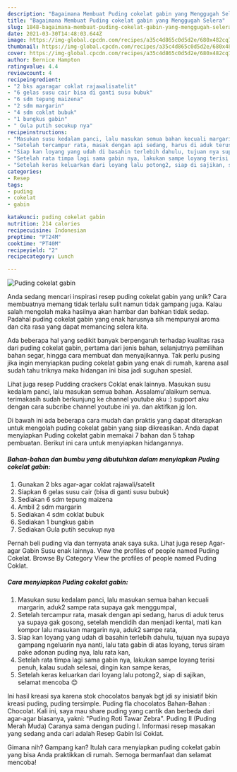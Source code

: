 ```yaml
---
description: "Bagaimana Membuat Puding cokelat gabin yang Menggugah Selera"
title: "Bagaimana Membuat Puding cokelat gabin yang Menggugah Selera"
slug: 1848-bagaimana-membuat-puding-cokelat-gabin-yang-menggugah-selera
date: 2021-03-30T14:48:03.644Z
image: https://img-global.cpcdn.com/recipes/a35c4d865c0d5d2e/680x482cq70/puding-cokelat-gabin-foto-resep-utama.jpg
thumbnail: https://img-global.cpcdn.com/recipes/a35c4d865c0d5d2e/680x482cq70/puding-cokelat-gabin-foto-resep-utama.jpg
cover: https://img-global.cpcdn.com/recipes/a35c4d865c0d5d2e/680x482cq70/puding-cokelat-gabin-foto-resep-utama.jpg
author: Bernice Hampton
ratingvalue: 4.4
reviewcount: 4
recipeingredient:
- "2 bks agaragar coklat rajawalisatelit"
- "6 gelas susu cair bisa di ganti susu bubuk"
- "6 sdm tepung maizena"
- "2 sdm margarin"
- "4 sdm coklat bubuk"
- "1 bungkus gabin"
- " Gula putih secukup nya"
recipeinstructions:
- "Masukan susu kedalam panci, lalu masukan semua bahan kecuali margarin, aduk2 sampe rata supaya gak menggumpal,"
- "Setelah tercampur rata, masak dengan api sedang, harus di aduk terus ya supaya gak gosong, setelah mendidih dan menjadi kental, mati kan kompor lalu masukan margarin nya, aduk2 sampe rata,"
- "Siap kan loyang yang udah di basahin terlebih dahulu, tujuan nya supaya gampang ngeluarin nya nanti, lalu tata gabin di atas loyang, terus siram pake adonan puding nya, lalu rata kan,"
- "Setelah rata timpa lagi sama gabin nya, lakukan sampe loyang terisi penuh, kalau sudah selesai, dingin kan sampe keras,"
- "Setelah keras keluarkan dari loyang lalu potong2, siap di sajikan, selamat mencoba 😊"
categories:
- Resep
tags:
- puding
- cokelat
- gabin

katakunci: puding cokelat gabin 
nutrition: 214 calories
recipecuisine: Indonesian
preptime: "PT24M"
cooktime: "PT40M"
recipeyield: "2"
recipecategory: Lunch

---
```



![Puding cokelat gabin](https://img-global.cpcdn.com/recipes/a35c4d865c0d5d2e/680x482cq70/puding-cokelat-gabin-foto-resep-utama.jpg)

Anda sedang mencari inspirasi resep puding cokelat gabin yang unik? Cara membuatnya memang tidak terlalu sulit namun tidak gampang juga. Kalau salah mengolah maka hasilnya akan hambar dan bahkan tidak sedap. Padahal puding cokelat gabin yang enak harusnya sih mempunyai aroma dan cita rasa yang dapat memancing selera kita.

Ada beberapa hal yang sedikit banyak berpengaruh terhadap kualitas rasa dari puding cokelat gabin, pertama dari jenis bahan, selanjutnya pemilihan bahan segar, hingga cara membuat dan menyajikannya. Tak perlu pusing jika ingin menyiapkan puding cokelat gabin yang enak di rumah, karena asal sudah tahu triknya maka hidangan ini bisa jadi suguhan spesial.

Lihat juga resep Pudding crackers Coklat enak lainnya. Masukan susu kedalam panci, lalu masukan semua bahan. Assalamu&#39;alaikum semua. terimakasih sudah berkunjung ke channel youtube aku :) support aku dengan cara subcribe channel youtube ini ya. dan aktifkan jg lon.


Di bawah ini ada beberapa cara mudah dan praktis yang dapat diterapkan untuk mengolah puding cokelat gabin yang siap dikreasikan. Anda dapat menyiapkan Puding cokelat gabin memakai 7 bahan dan 5 tahap pembuatan. Berikut ini cara untuk menyiapkan hidangannya.

<!--inarticleads1-->

##### Bahan-bahan dan bumbu yang dibutuhkan dalam menyiapkan Puding cokelat gabin:

1. Gunakan 2 bks agar-agar coklat rajawali/satelit
1. Siapkan 6 gelas susu cair (bisa di ganti susu bubuk)
1. Sediakan 6 sdm tepung maizena
1. Ambil 2 sdm margarin
1. Sediakan 4 sdm coklat bubuk
1. Sediakan 1 bungkus gabin
1. Sediakan  Gula putih secukup nya


Pernah beli puding vla dan ternyata anak saya suka. Lihat juga resep Agar-agar Gabin Susu enak lainnya. View the profiles of people named Puding Cokelat. Browse By Category View the profiles of people named Puding Coklat. 

<!--inarticleads2-->

##### Cara menyiapkan Puding cokelat gabin:

1. Masukan susu kedalam panci, lalu masukan semua bahan kecuali margarin, aduk2 sampe rata supaya gak menggumpal,
1. Setelah tercampur rata, masak dengan api sedang, harus di aduk terus ya supaya gak gosong, setelah mendidih dan menjadi kental, mati kan kompor lalu masukan margarin nya, aduk2 sampe rata,
1. Siap kan loyang yang udah di basahin terlebih dahulu, tujuan nya supaya gampang ngeluarin nya nanti, lalu tata gabin di atas loyang, terus siram pake adonan puding nya, lalu rata kan,
1. Setelah rata timpa lagi sama gabin nya, lakukan sampe loyang terisi penuh, kalau sudah selesai, dingin kan sampe keras,
1. Setelah keras keluarkan dari loyang lalu potong2, siap di sajikan, selamat mencoba 😊


Ini hasil kreasi sya karena stok chocolatos banyak bgt jdi sy inisiatif bkin kreasi puding, puding tersimple. Puding fla chocolatos Bahan-Bahan : Chocolat. Kali ini, saya mau share puding yang cantik dan berbeda dari agar-agar biasanya, yakni: &#34;Puding Roti Tawar Zebra&#34;. Puding II (Puding Merah Muda) Caranya sama dengan puding I. Informasi resep masakan yang sedang anda cari adalah Resep Gabin Isi Coklat. 

Gimana nih? Gampang kan? Itulah cara menyiapkan puding cokelat gabin yang bisa Anda praktikkan di rumah. Semoga bermanfaat dan selamat mencoba!
